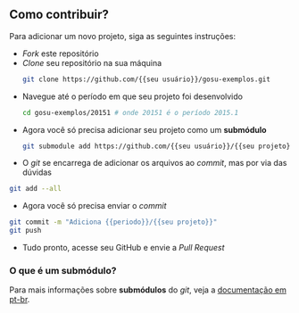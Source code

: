 ## Como contribuir?

Para adicionar um novo projeto, siga as seguintes instruções:

- _Fork_ este repositório
- _Clone_ seu repositório na sua máquina
  ```sh
  git clone https://github.com/{{seu usuário}}/gosu-exemplos.git
  ```
- Navegue até o período em que seu projeto foi desenvolvido
  ```sh
  cd gosu-exemplos/20151 # onde 20151 é o período 2015.1
  ```
- Agora você só precisa adicionar seu projeto como um **submódulo**
  ```sh
  git submodule add https://github.com/{{seu usuário}}/{{seu projeto}}
  ```
- O _git_ se encarrega de adicionar os arquivos ao _commit_, mas por via das dúvidas
 ```sh
 git add --all
 ```
- Agora você só precisa enviar o _commit_
 ```sh
 git commit -m "Adiciona {{periodo}}/{{seu projeto}}"
 git push
 ```
- Tudo pronto, acesse seu GitHub e envie a _Pull Request_

### O que é um submódulo?

Para mais informações sobre **submódulos** do _git_, veja a [documentação em pt-br](https://git-scm.com/book/pt-br/v1/Ferramentas-do-Git-Subm%C3%B3dulos).
